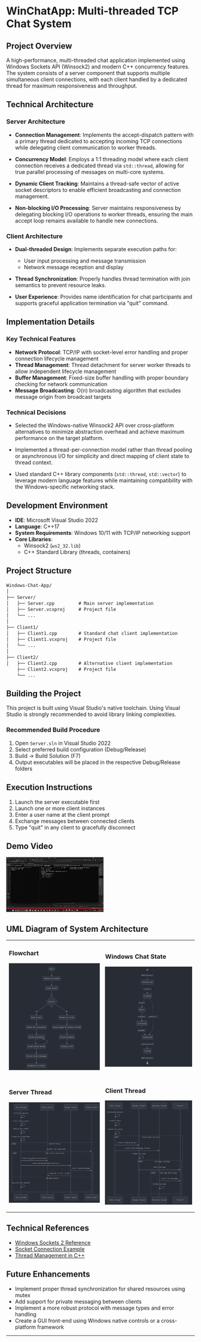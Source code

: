 # WinChatApp: Multi-threaded TCP Chat System

## Project Overview

A high-performance, multi-threaded chat application implemented using Windows Sockets API (Winsock2) and modern C++ concurrency features. The system consists of a server component that supports multiple simultaneous client connections, with each client handled by a dedicated thread for maximum responsiveness and throughput.

## Technical Architecture

### Server Architecture

- **Connection Management**: Implements the accept-dispatch pattern with a primary thread dedicated to accepting incoming TCP connections while delegating client communication to worker threads.
  
- **Concurrency Model**: Employs a 1:1 threading model where each client connection receives a dedicated thread via `std::thread`, allowing for true parallel processing of messages on multi-core systems.
  
- **Dynamic Client Tracking**: Maintains a thread-safe vector of active socket descriptors to enable efficient broadcasting and connection management.

- **Non-blocking I/O Processing**: Server maintains responsiveness by delegating blocking I/O operations to worker threads, ensuring the main accept loop remains available to handle new connections.

### Client Architecture

- **Dual-threaded Design**: Implements separate execution paths for:
  - User input processing and message transmission
  - Network message reception and display
  
- **Thread Synchronization**: Properly handles thread termination with join semantics to prevent resource leaks.

- **User Experience**: Provides name identification for chat participants and supports graceful application termination via "quit" command.

## Implementation Details

### Key Technical Features

- **Network Protocol**: TCP/IP with socket-level error handling and proper connection lifecycle management
- **Thread Management**: Thread detachment for server worker threads to allow independent lifecycle management
- **Buffer Management**: Fixed-size buffer handling with proper boundary checking for network communication
- **Message Broadcasting**: O(n) broadcasting algorithm that excludes message origin from broadcast targets

### Technical Decisions

- Selected the Windows-native Winsock2 API over cross-platform alternatives to minimize abstraction overhead and achieve maximum performance on the target platform.
  
- Implemented a thread-per-connection model rather than thread pooling or asynchronous I/O for simplicity and direct mapping of client state to thread context.

- Used standard C++ library components (`std::thread`, `std::vector`) to leverage modern language features while maintaining compatibility with the Windows-specific networking stack.

## Development Environment

- **IDE**: Microsoft Visual Studio 2022
- **Language**: C++17
- **System Requirements**: Windows 10/11 with TCP/IP networking support
- **Core Libraries**:
  - Winsock2 (`ws2_32.lib`)
  - C++ Standard Library (threads, containers)  
## Project Structure

```
Windows-Chat-App/
│
├── Server/
│   ├── Server.cpp         # Main server implementation
│   ├── Server.vcxproj     # Project file
│   └── ...
│
├── Client1/
│   ├── Client1.cpp        # Standard chat client implementation
│   ├── Client1.vcxproj    # Project file
│   └── ...
│
├── Client2/
│   ├── Client2.cpp        # Alternative client implementation
    ├── Client2.vcxproj    # Project file
    └── ...
```

## Building the Project

This project is built using Visual Studio's native toolchain. Using Visual Studio is strongly recommended to avoid library linking complexities.

### Recommended Build Procedure

1. Open `Server.sln` in Visual Studio 2022
2. Select preferred build configuration (Debug/Release)
3. Build → Build Solution (F7)
4. Output executables will be placed in the respective Debug/Release folders

## Execution Instructions

1. Launch the server executable first
2. Launch one or more client instances 
3. Enter a user name at the client prompt
4. Exchange messages between connected clients
5. Type "quit" in any client to gracefully disconnect

## Demo Video 
![Click Here](/winChatApp.gif)


## UML Diagram of System Architecture

<table>
<tr>
<tr>
<td>

### Flowchart
![Flow Diagram](/flow-diagram.png)

</td>
<td>

### Windows Chat State
![Windows Chat State Diagram](/win-chat%20state%20diagram.png)

</td>
</tr>
<tr>
<td>

### Server Thread
![Server Thread Diagram](/main-thread.png)

</td>
<td>

### Client Thread
![Client Thread Diagram](/client-thread.png)

</td>
</tr>
</tr>
</table>

## Technical References

- [Windows Sockets 2 Reference](https://docs.microsoft.com/en-us/windows/win32/api/_winsock/)
- [Socket Connection Example](https://docs.microsoft.com/en-us/windows/win32/winsock/accepting-a-connection)
- [Thread Management in C++](https://en.cppreference.com/w/cpp/thread/thread)

## Future Enhancements

- Implement proper thread synchronization for shared resources using mutex
- Add support for private messaging between clients
- Implement a more robust protocol with message types and error handling
- Create a GUI front-end using Windows native controls or a cross-platform framework

---

